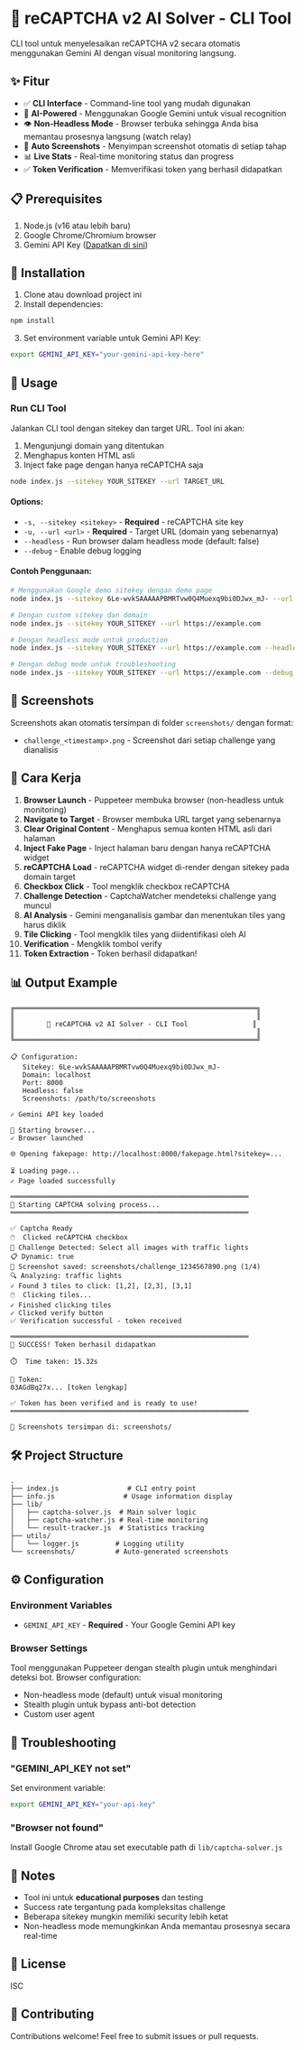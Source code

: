 # 🤖 reCAPTCHA v2 AI Solver - CLI Tool

CLI tool untuk menyelesaikan reCAPTCHA v2 secara otomatis menggunakan Gemini AI dengan visual monitoring langsung.

## ✨ Fitur

- ✅ **CLI Interface** - Command-line tool yang mudah digunakan
- 🤖 **AI-Powered** - Menggunakan Google Gemini untuk visual recognition
- 👁️ **Non-Headless Mode** - Browser terbuka sehingga Anda bisa memantau prosesnya langsung (watch relay)
- 📸 **Auto Screenshots** - Menyimpan screenshot otomatis di setiap tahap
- 📊 **Live Stats** - Real-time monitoring status dan progress
- ✅ **Token Verification** - Memverifikasi token yang berhasil didapatkan

## 📋 Prerequisites

1. Node.js (v16 atau lebih baru)
2. Google Chrome/Chromium browser
3. Gemini API Key ([Dapatkan di sini](https://makersuite.google.com/app/apikey))

## 🚀 Installation

1. Clone atau download project ini
2. Install dependencies:
```bash
npm install
```

3. Set environment variable untuk Gemini API Key:
```bash
export GEMINI_API_KEY="your-gemini-api-key-here"
```

## 📖 Usage

### Run CLI Tool

Jalankan CLI tool dengan sitekey dan target URL. Tool ini akan:
1. Mengunjungi domain yang ditentukan
2. Menghapus konten HTML asli
3. Inject fake page dengan hanya reCAPTCHA saja

```bash
node index.js --sitekey YOUR_SITEKEY --url TARGET_URL
```

#### Options:

- `-s, --sitekey <sitekey>` - **Required** - reCAPTCHA site key
- `-u, --url <url>` - **Required** - Target URL (domain yang sebenarnya)
- `--headless` - Run browser dalam headless mode (default: false)
- `--debug` - Enable debug logging

#### Contoh Penggunaan:

```bash
# Menggunakan Google demo sitekey dengan demo page
node index.js --sitekey 6Le-wvkSAAAAAPBMRTvw0Q4Muexq9bi0DJwx_mJ- --url https://www.google.com/recaptcha/api2/demo

# Dengan custom sitekey dan domain
node index.js --sitekey YOUR_SITEKEY --url https://example.com

# Dengan headless mode untuk production
node index.js --sitekey YOUR_SITEKEY --url https://example.com --headless

# Dengan debug mode untuk troubleshooting
node index.js --sitekey YOUR_SITEKEY --url https://example.com --debug
```

## 📸 Screenshots

Screenshots akan otomatis tersimpan di folder `screenshots/` dengan format:
- `challenge_<timestamp>.png` - Screenshot dari setiap challenge yang dianalisis

## 🎯 Cara Kerja

1. **Browser Launch** - Puppeteer membuka browser (non-headless untuk monitoring)
2. **Navigate to Target** - Browser membuka URL target yang sebenarnya
3. **Clear Original Content** - Menghapus semua konten HTML asli dari halaman
4. **Inject Fake Page** - Inject halaman baru dengan hanya reCAPTCHA widget
5. **reCAPTCHA Load** - reCAPTCHA widget di-render dengan sitekey pada domain target
6. **Checkbox Click** - Tool mengklik checkbox reCAPTCHA
7. **Challenge Detection** - CaptchaWatcher mendeteksi challenge yang muncul
8. **AI Analysis** - Gemini menganalisis gambar dan menentukan tiles yang harus diklik
9. **Tile Clicking** - Tool mengklik tiles yang diidentifikasi oleh AI
10. **Verification** - Mengklik tombol verify
11. **Token Extraction** - Token berhasil didapatkan!

## 📊 Output Example

```
╔════════════════════════════════════════════════════════════╗
║                                                            ║
║        🤖 reCAPTCHA v2 AI Solver - CLI Tool                ║
║                                                            ║
╚════════════════════════════════════════════════════════════╝

📋 Configuration:
   Sitekey: 6Le-wvkSAAAAAPBMRTvw0Q4Muexq9bi0DJwx_mJ-
   Domain: localhost
   Port: 8000
   Headless: false
   Screenshots: /path/to/screenshots

✓ Gemini API key loaded

🚀 Starting browser...
✓ Browser launched

🌐 Opening fakepage: http://localhost:8000/fakepage.html?sitekey=...

⏳ Loading page...
✓ Page loaded successfully

═══════════════════════════════════════════════════════════
🎯 Starting CAPTCHA solving process...
═══════════════════════════════════════════════════════════

✅ Captcha Ready
🖱️  Clicked reCAPTCHA checkbox
🎯 Challenge Detected: Select all images with traffic lights
📋 Dynamic: true
📸 Screenshot saved: screenshots/challenge_1234567890.png (1/4)
🔍 Analyzing: traffic lights
✓ Found 3 tiles to click: [1,2], [2,3], [3,1]
🖱️  Clicking tiles...
✓ Finished clicking tiles
✓ Clicked verify button
✅ Verification successful - token received

═══════════════════════════════════════════════════════════
🎉 SUCCESS! Token berhasil didapatkan

⏱️  Time taken: 15.32s

🎫 Token:
03AGdBq27x... [token lengkap]

✅ Token has been verified and is ready to use!
═══════════════════════════════════════════════════════════

📸 Screenshots tersimpan di: screenshots/
```

## 🛠️ Project Structure

```
.
├── index.js                 # CLI entry point
├── info.js                 # Usage information display
├── lib/
│   ├── captcha-solver.js  # Main solver logic
│   ├── captcha-watcher.js # Real-time monitoring
│   └── result-tracker.js  # Statistics tracking
├── utils/
│   └── logger.js         # Logging utility
└── screenshots/          # Auto-generated screenshots
```

## ⚙️ Configuration

### Environment Variables

- `GEMINI_API_KEY` - **Required** - Your Google Gemini API key

### Browser Settings

Tool menggunakan Puppeteer dengan stealth plugin untuk menghindari deteksi bot. Browser configuration:
- Non-headless mode (default) untuk visual monitoring
- Stealth plugin untuk bypass anti-bot detection
- Custom user agent

## 🔧 Troubleshooting

### "GEMINI_API_KEY not set"
Set environment variable:
```bash
export GEMINI_API_KEY="your-api-key"
```

### "Browser not found"
Install Google Chrome atau set executable path di `lib/captcha-solver.js`

## 📝 Notes

- Tool ini untuk **educational purposes** dan testing
- Success rate tergantung pada kompleksitas challenge
- Beberapa sitekey mungkin memiliki security lebih ketat
- Non-headless mode memungkinkan Anda memantau prosesnya secara real-time

## 📄 License

ISC

## 🤝 Contributing

Contributions welcome! Feel free to submit issues or pull requests.
